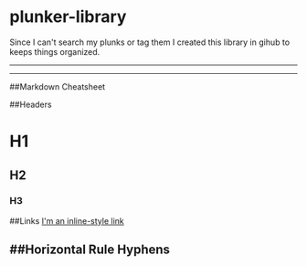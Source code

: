 # plunker-library
Since I can't search my plunks or tag them I created this library in gihub to keeps things organized.

---



---

##Markdown Cheatsheet

##Headers
# H1
## H2
### H3

##Links
[I'm an inline-style link](https://www.google.com)

##Horizontal Rule
Hyphens
---

